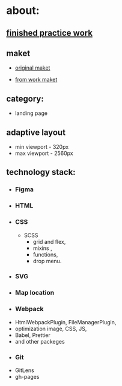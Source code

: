 # about:

## [finished practice work](https://axi0man.github.io/barbershop1/)

## maket

* [original maket](https://www.figma.com/file/f3dgLhZdh2DuPiDGfayV0w/Barber?type=design&node-id=0-1&mode=design&t=VcnoVdvfUZoA9xll-0)

* [from work maket](https://www.figma.com/file/60rESUz4tdO19mZPlDANea/Barbershop1?type=design&node-id=1-2&mode=design&t=9NqAhJqVtV9zmRrh-0)

## category:

- landing page

## adaptive layout

- min viewport - 320px
- max viewport - 2560px

## technology stack:

- ### Figma
- ### HTML
- ### CSS
  - SCSS
    - grid and flex,
    - mixins ,
    - functions,
    - drop menu.
- ### SVG
- ### Map location
- ### Webpack

* HtmlWebpackPlugin, FileManagerPlugin,
* optimization image, CSS, JS,
* Babel, Prettier
* and other packeges

- ### Git

* GitLens
* gh-pages
